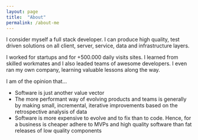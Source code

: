 ```yaml
---
layout: page
title:  "About"
permalink: /about-me
---
```

I consider myself a full stack developer. I can produce high quality, test driven solutions on all client, server, service, data and infrastructure layers.

I worked for startups and for +500.000 daily visits sites. I learned from skilled workmates and I also leaded teams of awesome developers. I even ran my own company, learning valuable lessons along the way.

I am of the opinion that...

- Software is just another value vector
- The more performant way of evolving products and teams is generally by making small, incremental, iterative improvements based on the retrospective analysis of data
- Software is more expensive to evolve and to fix than to code. Hence, for a business is cheaper adhere to MVPs and high quality software than fat releases of low quality components
